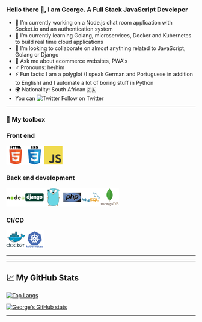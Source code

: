 ### Hello there 👋, I am George. A Full Stack JavaScript Developer

<!--
**V-FOR-VEND3TTA/V-FOR-VEND3TTA** is a ✨ _special_ ✨ repository because its `README.md` (this file) appears on your GitHub profile.

Here are some ideas to get you started:
-->
- 🔭 I’m currently working on a Node.js chat room application with Socket.io and an authentication system
- 🌱 I’m currently learning Golang, microservices, Docker and Kubernetes to build real time cloud applications
- 👯 I’m looking to collaborate on almost anything related to JavaScript, Golang or Django
- 💬 Ask me about ecommerce websites, PWA's
- ♂️ Pronouns: he/him
- ⚡ Fun facts: I am a polyglot (I speak German and Portuguese in addition to English) and I automate a lot of boring stuff in Python
- 🌍 Nationality: South African 🇿🇦
- You can ![Twitter Follow](https://img.shields.io/twitter/follow/imgeorgebest?style=social) on Twitter

---

### 🧰 My toolbox 

### Front end
<!--HTML-->
<img src="https://github.com/devicons/devicon/blob/master/icons/html5/html5-original-wordmark.svg" width="50" height="50"><!--CSS--><img src="https://github.com/devicons/devicon/blob/master/icons/css3/css3-original-wordmark.svg" width="50" height="50"><!--JavaScript--><img src="https://github.com/devicons/devicon/blob/master/icons/javascript/javascript-original.svg" width="50" height="50">

### Back end development
<!--Node-->
<img src="https://github.com/devicons/devicon/blob/master/icons/nodejs/nodejs-original-wordmark.svg" width="50" height="50"><!--Django--><img src="https://github.com/devicons/devicon/blob/master/icons/django/django-original.svg" width="50" height="50"><!--Golang--><img src="https://github.com/devicons/devicon/blob/master/icons/go/go-original.svg" width="50" height="50"><img src="https://github.com/devicons/devicon/blob/master/icons/php/php-original.svg" width="50" height="50"><!--MySQL--><img src="https://github.com/devicons/devicon/blob/master/icons/mysql/mysql-original-wordmark.svg" width="50" height="50"><!--MongoDB--><img src="https://github.com/devicons/devicon/blob/master/icons/mongodb/mongodb-original-wordmark.svg" width="50" height="50">

### CI/CD

<!--Docker-->
<img src="https://github.com/devicons/devicon/blob/master/icons/docker/docker-original-wordmark.svg" width="50" height="50"><!--Kubernetes--><img src="https://github.com/devicons/devicon/blob/master/icons/kubernetes/kubernetes-plain-wordmark.svg" width="50" height="50">

---

---

## &#x1f4c8; My GitHub Stats

[![Top Langs](https://github-readme-stats.vercel.app/api/top-langs/?username=V-FOR-VEND3TTA&hide=java,html,css&theme=radical)](https://github.com/anuraghazra/github-readme-stats)

[![George's GitHub stats](https://github-readme-stats.vercel.app/api?username=V-FOR-VEND3TTA&theme=radical)](https://github.com/anuraghazra/github-readme-stats)

---
